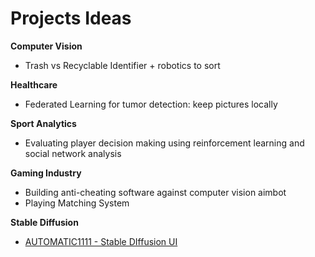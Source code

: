 # Projects Ideas

**Computer Vision**

- Trash vs Recyclable Identifier + robotics to sort


**Healthcare**

- Federated Learning for tumor detection: keep pictures locally 


**Sport Analytics**

- Evaluating player decision making using reinforcement learning and social network analysis

**Gaming Industry**

- Building anti-cheating software against computer vision aimbot
- Playing Matching System

**Stable Diffusion**

- [AUTOMATIC1111 - Stable DIffusion UI](https://github.com/AUTOMATIC1111/stable-diffusion-webui)

